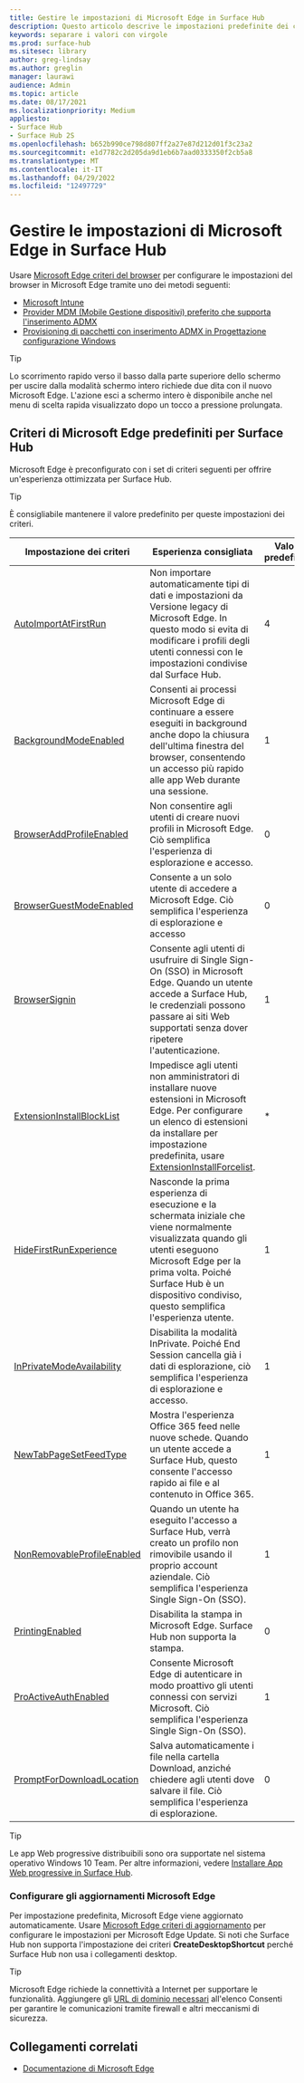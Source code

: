 ```yaml
---
title: Gestire le impostazioni di Microsoft Edge in Surface Hub
description: Questo articolo descrive le impostazioni predefinite dei criteri di Microsoft Edge e gli strumenti per configurare le impostazioni del browser.
keywords: separare i valori con virgole
ms.prod: surface-hub
ms.sitesec: library
author: greg-lindsay
ms.author: greglin
manager: laurawi
audience: Admin
ms.topic: article
ms.date: 08/17/2021
ms.localizationpriority: Medium
appliesto:
- Surface Hub
- Surface Hub 2S
ms.openlocfilehash: b652b990ce798d807ff2a27e87d212d01f3c23a2
ms.sourcegitcommit: e1d7782c2d205da9d1eb6b7aad0333350f2cb5a8
ms.translationtype: MT
ms.contentlocale: it-IT
ms.lasthandoff: 04/29/2022
ms.locfileid: "12497729"
---
```

# <a name="manage-microsoft-edge-on-surface-hub"></a>Gestire le impostazioni di Microsoft Edge in Surface Hub

Usare [Microsoft Edge criteri del browser](/deployedge/microsoft-edge-policies) per configurare le impostazioni del browser in Microsoft Edge tramite uno dei metodi seguenti:

- [Microsoft Intune](/deployedge/configure-edge-with-intune)
- [Provider MDM (Mobile Gestione dispositivi) preferito che supporta l'inserimento ADMX](/deployedge/configure-edge-with-mdm)
- [Provisioning di pacchetti con inserimento ADMX in Progettazione configurazione Windows](/windows/configuration/wcd/wcd-admxingestion)

> [!TIP]
> Lo scorrimento rapido verso il basso dalla parte superiore dello schermo per uscire dalla modalità schermo intero richiede due dita con il nuovo Microsoft Edge. L'azione esci a schermo intero è disponibile anche nel menu di scelta rapida visualizzato dopo un tocco a pressione prolungata.

## <a name="default-microsoft-edge-policies-for-surface-hub"></a>Criteri di Microsoft Edge predefiniti per Surface Hub

Microsoft Edge è preconfigurato con i set di criteri seguenti per offrire un'esperienza ottimizzata per Surface Hub.


> [!TIP]
> È consigliabile mantenere il valore predefinito per queste impostazioni dei criteri.

| Impostazione dei criteri                                                                                                   | Esperienza consigliata                                                                                                                                                                                                                                               | Valore predefinito |
| ---------------------------------------------------------------------------------------------------------------------------- | ------------------------------------------------------------------------------------------------------------------------------------------------------------------------------------------------------------------------------------------------------------------------ | ----------------- |
| [AutoImportAtFirstRun](/deployedge/microsoft-edge-policies#autoimportatfirstrun)             | Non importare automaticamente tipi di dati e impostazioni da Versione legacy di Microsoft Edge. In questo modo si evita di modificare i profili degli utenti connessi con le impostazioni condivise dal Surface Hub.                                                                                                 | 4                 |
| [BackgroundModeEnabled](/deployedge/microsoft-edge-policies#backgroundmodeenabled)           | Consenti ai processi Microsoft Edge di continuare a essere eseguiti in background anche dopo la chiusura dell'ultima finestra del browser, consentendo un accesso più rapido alle app Web durante una sessione.                                                                                                      | 1                 |
| [BrowserAddProfileEnabled](/deployedge/microsoft-edge-policies#browseraddprofileenabled)     | Non consentire agli utenti di creare nuovi profili in Microsoft Edge. Ciò semplifica l'esperienza di esplorazione e accesso.                                                                                                                                                      | 0                 |
| [BrowserGuestModeEnabled](/deployedge/microsoft-edge-policies#browserguestmodeenabled)       | Consente a un solo utente di accedere a Microsoft Edge. Ciò semplifica l'esperienza di esplorazione e accesso                                                                                                                                                                | 0                 |
| [BrowserSignin](/deployedge/microsoft-edge-policies#browsersignin)                           | Consente agli utenti di usufruire di Single Sign-On (SSO) in Microsoft Edge. Quando un utente accede a Surface Hub, le credenziali possono passare ai siti Web supportati senza dover ripetere l'autenticazione.  | 1                 |
| [ExtensionInstallBlockList](/deployedge/microsoft-edge-policies#extensioninstallblocklist)   | Impedisce agli utenti non amministratori di installare nuove estensioni in Microsoft Edge. Per configurare un elenco di estensioni da installare per impostazione predefinita, usare [ExtensionInstallForcelist](/deployedge/microsoft-edge-policies#extensioninstallforcelist). | *                 |
| [HideFirstRunExperience](/deployedge/microsoft-edge-policies#hidefirstrunexperience)         | Nasconde la prima esperienza di esecuzione e la schermata iniziale che viene normalmente visualizzata quando gli utenti eseguono Microsoft Edge per la prima volta. Poiché Surface Hub è un dispositivo condiviso, questo semplifica l'esperienza utente.                                                                      | 1                 |
| [InPrivateModeAvailability](/deployedge/microsoft-edge-policies#inprivatemodeavailability)   | Disabilita la modalità InPrivate. Poiché End Session cancella già i dati di esplorazione, ciò semplifica l'esperienza di esplorazione e accesso.                                                                                                                                          | 1                 |
| [NewTabPageSetFeedType](/deployedge/microsoft-edge-policies#newtabpagesetfeedtype)           | Mostra l'esperienza Office 365 feed nelle nuove schede. Quando un utente accede a Surface Hub, questo consente l'accesso rapido ai file e al contenuto in Office 365.                                                                                                        | 1                 |
| [NonRemovableProfileEnabled](/deployedge/microsoft-edge-policies#nonremovableprofileenabled) | Quando un utente ha eseguito l'accesso a Surface Hub, verrà creato un profilo non rimovibile usando il proprio account aziendale. Ciò semplifica l'esperienza Single Sign-On (SSO).                                                                                                 | 1                 |
| [PrintingEnabled](/deployedge/microsoft-edge-policies#printingenabled)                       | Disabilita la stampa in Microsoft Edge. Surface Hub non supporta la stampa.                                                                                                                                                                                              | 0                 |
| [ProActiveAuthEnabled](/deployedge/microsoft-edge-policies#proactiveauthenabled)             | Consente Microsoft Edge di autenticare in modo proattivo gli utenti connessi con servizi Microsoft. Ciò semplifica l'esperienza Single Sign-On (SSO).                                                                                                                         | 1                 |
| [PromptForDownloadLocation](/deployedge/microsoft-edge-policies#promptfordownloadlocation)   | Salva automaticamente i file nella cartella Download, anziché chiedere agli utenti dove salvare il file. Ciò semplifica l'esperienza di esplorazione.                                                                                                                             | 0                 |

> [!TIP]
> Le app Web progressive distribuibili sono ora supportate nel sistema operativo Windows 10 Team. Per altre informazioni, vedere [Installare App Web progressive in Surface Hub](install-pwa-surface-hub.md). 

### <a name="configure-microsoft-edge-updates"></a>Configurare gli aggiornamenti Microsoft Edge

Per impostazione predefinita, Microsoft Edge viene aggiornato automaticamente. Usare [Microsoft Edge criteri di aggiornamento](/deployedge/microsoft-edge-update-policies) per configurare le impostazioni per Microsoft Edge Update. Si noti che Surface Hub non supporta l'impostazione dei criteri **CreateDesktopShortcut** perché Surface Hub non usa i collegamenti desktop.

> [!TIP]
> Microsoft Edge richiede la connettività a Internet per supportare le funzionalità. Aggiungere gli [URL di dominio necessari](/deployedge/microsoft-edge-security-endpoints) all'elenco Consenti per garantire le comunicazioni tramite firewall e altri meccanismi di sicurezza.

## <a name="related-links"></a>Collegamenti correlati

- [Documentazione di Microsoft Edge](/microsoft-edge/)